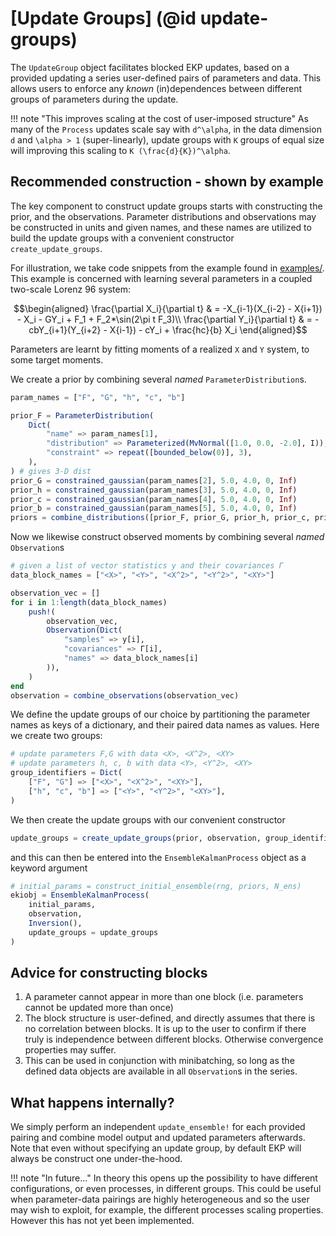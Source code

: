 # [Update Groups] (@id update-groups)

The `UpdateGroup` object facilitates blocked EKP updates, based on a provided updating a series user-defined pairs of parameters and data. This allows users to enforce any *known* (in)dependences between different groups of parameters during the update.

!!! note "This improves scaling at the cost of user-imposed structure"
    As many of the `Process` updates scale say with ``d^\alpha``, in the data dimension ``d`` and ``\alpha > 1`` (super-linearly),  update groups with ``K`` groups of equal size will improving this scaling to ``K (\frac{d}{K})^\alpha``.

##  Recommended construction - shown by example

The key component to construct update groups starts with constructing the prior, and the observations. Parameter distributions and observations may be constructed in units and given names, and these names are utilized to build the update groups with a convenient constructor `create_update_groups`.

For illustration, we take code snippets from the example found in [examples/](https://github.com/CliMA/EnsembleKalmanProcesses.jl/blob/main/examples/UpdateGroups/). This example is concerned with learning several parameters in a coupled two-scale Lorenz 96 system:
```math
\begin{aligned}
 \frac{\partial X_i}{\partial t} & = -X_{i-1}(X_{i-2} - X{i+1}) - X_i - GY_i + F_1 + F_2*\sin(2\pi t F_3)\\
 \frac{\partial Y_i}{\partial t} & = -cbY_{i+1}(Y_{i+2} - X{i-1}) - cY_i + \frac{hc}{b} X_i 
\end{aligned}
```
Parameters are learnt by fitting moments of a realized `X` and `Y` system, to some target moments.

We create a prior by combining several *named* `ParameterDistribution`s.
```julia
param_names = ["F", "G", "h", "c", "b"]

prior_F = ParameterDistribution(
    Dict(
        "name" => param_names[1],
        "distribution" => Parameterized(MvNormal([1.0, 0.0, -2.0], I)),
        "constraint" => repeat([bounded_below(0)], 3),
    ),
) # gives 3-D dist
prior_G = constrained_gaussian(param_names[2], 5.0, 4.0, 0, Inf)
prior_h = constrained_gaussian(param_names[3], 5.0, 4.0, 0, Inf)
prior_c = constrained_gaussian(param_names[4], 5.0, 4.0, 0, Inf)
prior_b = constrained_gaussian(param_names[5], 5.0, 4.0, 0, Inf)
priors = combine_distributions([prior_F, prior_G, prior_h, prior_c, prior_b])
```
Now we likewise construct observed moments by combining several *named* `Observation`s
```julia
# given a list of vector statistics y and their covariances Γ 
data_block_names = ["<X>", "<Y>", "<X^2>", "<Y^2>", "<XY>"]

observation_vec = []
for i in 1:length(data_block_names)
    push!(
        observation_vec,
        Observation(Dict(
            "samples" => y[i],
            "covariances" => Γ[i],
            "names" => data_block_names[i]
        )),
    )
end
observation = combine_observations(observation_vec)
```
We define the update groups of our choice by partitioning the parameter names as keys of a dictionary, and their paired data names as values. Here we create two groups:
```julia
# update parameters F,G with data <X>, <X^2>, <XY>
# update parameters h, c, b with data <Y>, <Y^2>, <XY>
group_identifiers = Dict(
    ["F", "G"] => ["<X>", "<X^2>", "<XY>"],
    ["h", "c", "b"] => ["<Y>", "<Y^2>", "<XY>"],
)
```
We then create the update groups with our convenient constructor
```julia
update_groups = create_update_groups(prior, observation, group_identifiers)
```
and this can then be entered into the `EnsembleKalmanProcess` object as a keyword argument
```julia
# initial_params = construct_initial_ensemble(rng, priors, N_ens) 
ekiobj = EnsembleKalmanProcess(
    initial_params,
    observation,
    Inversion(),
    update_groups = update_groups
)
```

## Advice for constructing blocks
1. A parameter cannot appear in more than one block (i.e. parameters cannot be updated more than once)
2. The block structure is user-defined, and directly assumes that there is no correlation between blocks. It is up to the user to confirm if there truly is independence between different blocks. Otherwise convergence properties may suffer.
3. This can be used in conjunction with minibatching, so long as the defined data objects are available in all `Observation`s in the series.

## What happens internally?

We simply perform an independent `update_ensemble!` for each provided pairing and combine model output and updated parameters afterwards. Note that even without specifying an update group, by default EKP will always be construct one under-the-hood.

!!! note "In future..."
    In theory this opens up the possibility to have different configurations, or even processes, in different groups. This could be useful when parameter-data pairings are highly heterogeneous and so the user may wish to exploit, for example, the different processes scaling properties. However this has not yet been implemented.